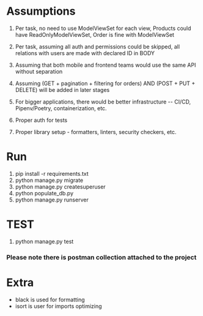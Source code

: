 # Assumptions

1. Per task, no need to use ModelViewSet for each view, Products could have 
   ReadOnlyModelViewSet, Order is fine with ModelViewSet

2. Per task, assuming all auth and permissions could be skipped, all relations with users 
   are made with declared ID in BODY

3. Assuming that both mobile and frontend teams would use the same API without separation

4. Assuming (GET + pagination + filtering for orders) AND (POST + PUT + DELETE) will 
   be added in later stages

5. For bigger applications, there would be better infrastructure -- CI/CD, 
   Pipenv/Poetry, containerization, etc.

6. Proper auth for tests

7. Proper library setup - formatters, linters, security checkers, etc.


# Run
1. pip install -r requirements.txt
2. python manage.py migrate 
3. python manage.py createsuperuser
5. python populate_db.py
6. python manage.py runserver


# TEST
1. python manage.py test


### Please note there is postman collection attached to the project

# Extra
- black is used for formatting
- isort is user for imports optimizing
